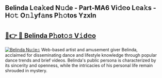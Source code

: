## Belinda L𝚎a𝚔ed N𝚞𝚍e - Part-MA6 Vi𝚍𝚎o L𝚎a𝚔s - H𝚘𝚝 O𝚗𝚕yf𝚊ns P𝚑𝚘tos Yzxln

# <h2><a href="http://kf8b36e.oniu.top/?m=Belinda">🔗👉 🔴 Belinda P𝚑ot𝚘𝚜 V𝚒d𝚎o</a></h2>

[![Belinda Nu𝚍e𝚜](https://i.imgur.com/0qMVB7G.gif)](http://kf8b36e.oniu.top/?m=Belinda)
Web-based artist and amusement giver Belinda, acclaimed for disseminating dance and lifestyle knowledge through popular dance trends and brief videos. Belinda's public persona is characterized by its sincerity and openness, while the intricacies of his personal life remain shrouded in mystery.  
